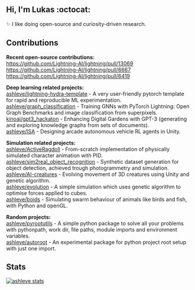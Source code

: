 ## Hi, I'm Lukas :octocat:
:sparkles: I like doing open-source and curiosity-driven research.

<!-- 
- 🌱 Currently learning: Geometric Deep Learning, Deep Reinforcement Learning.
- 💬 Feel free to make issues on my repos about anything! I'm happy to help.
 -->
 
## Contributions

**Recent open-source contributions:** <br>
https://github.com/Lightning-AI/lightning/pull/13069 <br>
https://github.com/Lightning-AI/lightning/pull/6667 <br>
https://github.com/Lightning-AI/lightning/pull/6419 <br>

**Deep learning related projects:** <br>
[ashleve/lightning-hydra-template](https://github.com/ashleve/lightning-hydra-template) - A very user-friendly pytorch template for rapid and reproducible ML experimentation. <br>
[ashleve/graph_classification](https://github.com/ashleve/graph_classification) - Training GNNs with PyTorch Lightning: Open Graph Benchmarks and image classification from superpixels. <br>
[kinoai/gpt3_hackaton](https://github.com/kinoai/gpt3_hackaton) - Enhancing Digital Gardens with GPT-3 (generating and exploring knowledge graphs from sets of documents). <br>
[ashleve/ISA](https://github.com/ashleve/ISA) - Designing arcade autonomous vehicle RL agents in Unity. <br>

**Simulation related projects:** <br>
[ashleve/ActiveRagdoll](https://github.com/ashleve/ActiveRagdoll) - From-scratch implementation of physically simulated character animation with PID. <br>
[ashleve/sim2real_object_recognition](https://github.com/ashleve/sim2real_object_recognition) - Synthetic dataset generation for object detection, achieved trough photogrammetry and simulation. <br>
[ashleve/AI-creatures](https://github.com/ashleve/AI-creatures) - Evolving movement of 3D creatures using Unity and genetic algorithm. <br>
[ashleve/evolution](https://github.com/ashleve/EvOLuTIoN) - A simple simulation which uses genetic algorithm to optimise forces applied to cubes. <br>
[ashleve/boids](https://github.com/ashleve/boids) - Simulating swarm behaviour of animals like birds and fish, with Python and openGL. <br>

**Random projects:** <br>
[ashleve/pyrootutils](https://github.com/ashleve/pyrootutils) - A simple python package to solve all your problems with pythonpath, work dir, file paths, module imports and environment variables. <br>
[ashleve/autoroot](https://github.com/ashleve/autoroot) - An experimental package for python project root setup with just one import. <br>

## Stats
  
[![ashleve stats](https://github-readme-stats.vercel.app/api?username=ashleve&theme=radical&count_private=true&include_all_commits=true&show_icons=true&include_all_commits=true&custom_title=ashleve's%20%GitHub%20%Stats)](https://github.com/anuraghazra/github-readme-stats)
  
<!-- 
![visitors](https://visitor-badge.laobi.icu/badge?page_id=hobogalaxy.hobogalaxy) 
-->
